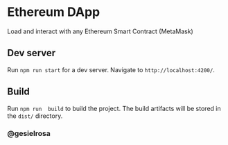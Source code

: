 # Ethereum DApp

Load and interact with any Ethereum Smart Contract (MetaMask)

## Dev server

Run `npm run start` for a dev server. Navigate to `http://localhost:4200/`.

## Build

Run `npm run  build` to build the project. The build artifacts will be stored in the `dist/` directory.

### @gesielrosa
